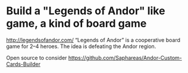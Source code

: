 # Build a "Legends of Andor" like game, a kind of board game
http://legendsofandor.com/
“Legends of Andor” is a cooperative board game for 2–4 heroes.
The idea is defeating the Andor region.

Open source to consider
https://github.com/Saphareas/Andor-Custom-Cards-Builder